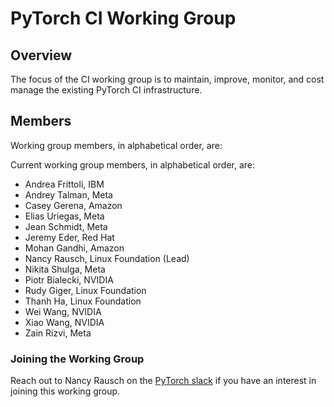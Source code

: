# PyTorch CI Working Group 

## Overview
The focus of the CI working group is to maintain, improve, monitor, and cost manage the existing PyTorch CI infrastructure.  

## Members

Working group members, in alphabetical order, are:

Current working group members, in alphabetical order, are:

* Andrea Frittoli, IBM
* Andrey Talman, Meta
* Casey Gerena, Amazon
* Elias Uriegas, Meta
* Jean Schmidt, Meta
* Jeremy Eder, Red Hat
* Mohan Gandhi, Amazon
* Nancy Rausch, Linux Foundation (Lead)
* Nikita Shulga, Meta
* Piotr Bialecki, NVIDIA
* Rudy Giger, Linux Foundation
* Thanh Ha, Linux Foundation
* Wei Wang, NVIDIA
* Xiao Wang, NVIDIA
* Zain Rizvi, Meta


### Joining the Working Group

Reach out to Nancy Rausch on the [PyTorch slack](https://pytorch.org/resources/) if you have an interest in joining this working group. 



